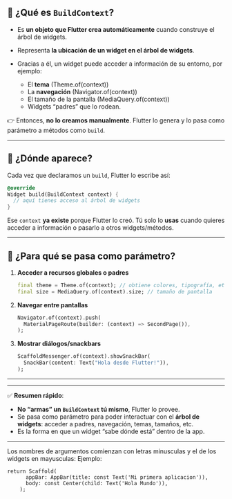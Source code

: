 ## 🔹 ¿Qué es `BuildContext`?

* Es **un objeto que Flutter crea automáticamente** cuando construye el árbol de widgets.
* Representa **la ubicación de un widget en el árbol de widgets**.
* Gracias a él, un widget puede acceder a información de su entorno, por ejemplo:

  * El **tema** (Theme.of(context))
  * La **navegación** (Navigator.of(context))
  * El tamaño de la pantalla (MediaQuery.of(context))
  * Widgets “padres” que lo rodean.

👉 Entonces, **no lo creamos manualmente**. Flutter lo genera y lo pasa como parámetro a métodos como `build`.

---

## 🔹 ¿Dónde aparece?

Cada vez que declaramos un `build`, Flutter lo escribe así:

```dart
@override
Widget build(BuildContext context) {
  // aquí tienes acceso al árbol de widgets
}
```

Ese `context` **ya existe** porque Flutter lo creó.
Tú solo lo **usas** cuando quieres acceder a información o pasarlo a otros widgets/métodos.

---

## 🔹 ¿Para qué se pasa como parámetro?

1. **Acceder a recursos globales o padres**

   ```dart
   final theme = Theme.of(context); // obtiene colores, tipografía, etc.
   final size = MediaQuery.of(context).size; // tamaño de pantalla
   ```

2. **Navegar entre pantallas**

   ```dart
   Navigator.of(context).push(
     MaterialPageRoute(builder: (context) => SecondPage()),
   );
   ```

3. **Mostrar diálogos/snackbars**

   ```dart
   ScaffoldMessenger.of(context).showSnackBar(
     SnackBar(content: Text("Hola desde Flutter!")),
   );
   ```

---

---

✅ **Resumen rápido**:

* **No “armas” un `BuildContext` tú mismo**, Flutter lo provee.
* Se pasa como parámetro para poder interactuar con el **árbol de widgets**: acceder a padres, navegación, temas, tamaños, etc.
* Es la forma en que un widget “sabe dónde está” dentro de la app.

---

Los nombres de argumentos comienzan con letras minusculas y el de los widgets en mayusculas:
Ejemplo:
```
return Scaffold(
      appBar: AppBar(title: const Text('Mi primera aplicacion')),
      body: const Center(child: Text('Hola Mundo')),
    );
```

